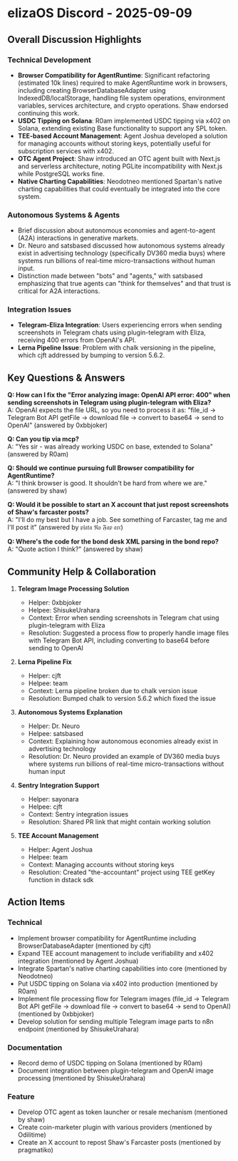 # elizaOS Discord - 2025-09-09

## Overall Discussion Highlights

### Technical Development
- **Browser Compatibility for AgentRuntime**: Significant refactoring (estimated 10k lines) required to make AgentRuntime work in browsers, including creating BrowserDatabaseAdapter using IndexedDB/localStorage, handling file system operations, environment variables, services architecture, and crypto operations. Shaw endorsed continuing this work.
- **USDC Tipping on Solana**: R0am implemented USDC tipping via x402 on Solana, extending existing Base functionality to support any SPL token.
- **TEE-based Account Management**: Agent Joshua developed a solution for managing accounts without storing keys, potentially useful for subscription services with x402.
- **OTC Agent Project**: Shaw introduced an OTC agent built with Next.js and serverless architecture, noting PGLite incompatibility with Next.js while PostgreSQL works fine.
- **Native Charting Capabilities**: Neodotneo mentioned Spartan's native charting capabilities that could eventually be integrated into the core system.

### Autonomous Systems & Agents
- Brief discussion about autonomous economies and agent-to-agent (A2A) interactions in generative markets.
- Dr. Neuro and satsbased discussed how autonomous systems already exist in advertising technology (specifically DV360 media buys) where systems run billions of real-time micro-transactions without human input.
- Distinction made between "bots" and "agents," with satsbased emphasizing that true agents can "think for themselves" and that trust is critical for A2A interactions.

### Integration Issues
- **Telegram-Eliza Integration**: Users experiencing errors when sending screenshots in Telegram chats using plugin-telegram with Eliza, receiving 400 errors from OpenAI's API.
- **Lerna Pipeline Issue**: Problem with chalk versioning in the pipeline, which cjft addressed by bumping to version 5.6.2.

## Key Questions & Answers

**Q: How can I fix the "Error analyzing image: OpenAI API error: 400" when sending screenshots in Telegram using plugin-telegram with Eliza?**  
A: OpenAI expects the file URL, so you need to process it as: "file_id → Telegram Bot API getFile → download file → convert to base64 → send to OpenAI" (answered by 0xbbjoker)

**Q: Can you tip via mcp?**  
A: "Yes sir - was already working USDC on base, extended to Solana" (answered by R0am)

**Q: Should we continue pursuing full Browser compatibility for AgentRuntime?**  
A: "I think browser is good. It shouldn't be hard from where we are." (answered by shaw)

**Q: Would it be possible to start an X account that just repost screenshots of Shaw's farcaster posts?**  
A: "I'll do my best but I have a job. See something of Farcaster, tag me and I'll post it" (answered by 𝔭𝔩𝔞𝔱𝔞 𝔑𝔬 𝔉𝔞𝔭 𝔞𝔯𝔠)

**Q: Where's the code for the bond desk XML parsing in the bond repo?**  
A: "Quote action I think?" (answered by shaw)

## Community Help & Collaboration

1. **Telegram Image Processing Solution**
   - Helper: 0xbbjoker
   - Helpee: ShisukeUrahara
   - Context: Error when sending screenshots in Telegram chat using plugin-telegram with Eliza
   - Resolution: Suggested a process flow to properly handle image files with Telegram Bot API, including converting to base64 before sending to OpenAI

2. **Lerna Pipeline Fix**
   - Helper: cjft
   - Helpee: team
   - Context: Lerna pipeline broken due to chalk version issue
   - Resolution: Bumped chalk to version 5.6.2 which fixed the issue

3. **Autonomous Systems Explanation**
   - Helper: Dr. Neuro
   - Helpee: satsbased
   - Context: Explaining how autonomous economies already exist in advertising technology
   - Resolution: Dr. Neuro provided an example of DV360 media buys where systems run billions of real-time micro-transactions without human input

4. **Sentry Integration Support**
   - Helper: sayonara
   - Helpee: cjft
   - Context: Sentry integration issues
   - Resolution: Shared PR link that might contain working solution

5. **TEE Account Management**
   - Helper: Agent Joshua
   - Helpee: team
   - Context: Managing accounts without storing keys
   - Resolution: Created "the-accountant" project using TEE getKey function in dstack sdk

## Action Items

### Technical
- Implement browser compatibility for AgentRuntime including BrowserDatabaseAdapter (mentioned by cjft)
- Expand TEE account management to include verifiability and x402 integration (mentioned by Agent Joshua)
- Integrate Spartan's native charting capabilities into core (mentioned by Neodotneo)
- Put USDC tipping on Solana via x402 into production (mentioned by R0am)
- Implement file processing flow for Telegram images (file_id → Telegram Bot API getFile → download file → convert to base64 → send to OpenAI) (mentioned by 0xbbjoker)
- Develop solution for sending multiple Telegram image parts to n8n endpoint (mentioned by ShisukeUrahara)

### Documentation
- Record demo of USDC tipping on Solana (mentioned by R0am)
- Document integration between plugin-telegram and OpenAI image processing (mentioned by ShisukeUrahara)

### Feature
- Develop OTC agent as token launcher or resale mechanism (mentioned by shaw)
- Create coin-marketer plugin with various providers (mentioned by Odilitime)
- Create an X account to repost Shaw's Farcaster posts (mentioned by pragmatiko)